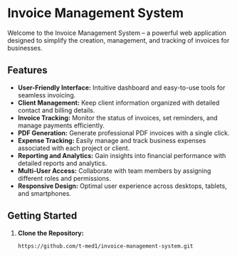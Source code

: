 # Invoice Management System

Welcome to the Invoice Management System – a powerful web application designed to simplify the creation, management, and tracking of invoices for businesses.

## Features

- **User-Friendly Interface:** Intuitive dashboard and easy-to-use tools for seamless invoicing.
- **Client Management:** Keep client information organized with detailed contact and billing details.
- **Invoice Tracking:** Monitor the status of invoices, set reminders, and manage payments efficiently.
- **PDF Generation:** Generate professional PDF invoices with a single click.
- **Expense Tracking:** Easily manage and track business expenses associated with each project or client.
- **Reporting and Analytics:** Gain insights into financial performance with detailed reports and analytics.
- **Multi-User Access:** Collaborate with team members by assigning different roles and permissions.
- **Responsive Design:** Optimal user experience across desktops, tablets, and smartphones.

## Getting Started

1. **Clone the Repository:**
   ```bash
   https://github.com/t-med1/invoice-management-system.git
